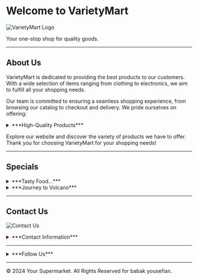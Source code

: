 # Welcome to VarietyMart

![VarietyMart Logo](https://github.com/babakyousefian/VarietyMarket/assets/111069294/abab0fd9-b822-417d-b1eb-8aac953eab76)


Your one-stop shop for quality goods.

---

## About Us

VarietyMart is dedicated to providing the best products to our customers. With a wide selection of items ranging from clothing to electronics, we aim to fulfill all your shopping needs.

Our team is committed to ensuring a seamless shopping experience, from browsing our catalog to checkout and delivery. We pride ourselves on offering:

<details>
<summary>***High-Quality Products***</summary>
        1- Clothing
        2- Electronics
        3- Home Goods
        4- Accessories
</details>

Explore our website and discover the variety of products we have to offer. Thank you for choosing VarietyMart for your shopping needs!

---

## Specials

<details>
<summary>***Tasty Food...***</summary>


![Special 1](https://github.com/babakyousefian/VarietyMarket/assets/111069294/d241a215-0ba5-4df8-be62-85f27b161a92)

Lorem ipsum dolor sit amet, consectetur adipiscing elit. Sed do eiusmod tempor incididunt ut labore et dolore magna aliqua.

[Shop Now](#)
</details>

<details>
<summary>***Journey to Volcano***</summary>

![Special 2](https://github.com/babakyousefian/VarietyMarket/assets/111069294/2f527644-14b0-4512-b15e-3d98b0757549)


Sed do eiusmod tempor incididunt ut labore et dolore magna aliqua. Ut enim ad minim veniam, quis nostrud exercitation ullamco laboris nisi ut aliquip ex ea commodo consequat.

[Get Ticket Now](#)
</details>

---

## Contact Us

![Contact Us](https://github.com/babakyousefian/VarietyMarket/assets/111069294/492abcff-c4db-4727-8eb4-f763ab938e9e)

<details>
<summary>***Contact Information***</summary>

| **Address**                   | Khorasan Razavi - Mashhad - Ferdousi sq. - Ferdousi University |
|-------------------------------|--------------------------------------------------------------|
| **Email**                     | babakyousefian2000@gmail.com                                |
| **Phone**                     | +98 903 669 2215                                             |
</details>

---

<details>
<summary>***Follow Us***</summary>

Connect with us on social media for the latest updates and promotions:

- [Facebook](https://www.facebook.com/login/device-based/regular/login/?login_attempt=1)
- [Twitter](https://twitter.com/i/flow/login?redirect_after_login=%2Fsearch-advanced%3Flang%3Den)
- [Instagram](https://www.instagram.com/)
</details>

---

© 2024 Your Supermarket. All Rights Reserved for babak yousefian.
